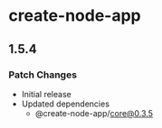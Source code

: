 # create-node-app

## 1.5.4

### Patch Changes

- Initial release
- Updated dependencies
  - @create-node-app/core@0.3.5
